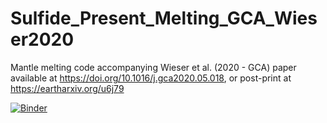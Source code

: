 # Sulfide_Present_Melting_GCA_Wieser2020
Mantle melting code accompanying Wieser et al. (2020 - GCA) paper available at https://doi.org/10.1016/j.gca2020.05.018, or post-print at https://eartharxiv.org/u6j79

[![Binder](https://mybinder.org/badge_logo.svg)](https://mybinder.org/v2/gh/PennyWieser/Sulfide_Present_Melting_GCA_Wieser2020/tree/master/master?filepath=Wieser_et_al_GCA_notebook_CuBa.ipynb)

